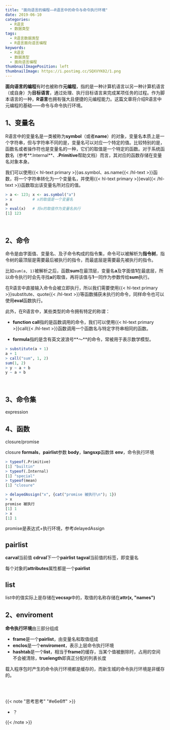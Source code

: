 ```yaml
---
title: "面向语言的编程——R语言中的命令与命令执行环境"
date: 2019-06-10
categories:
  - R语言
  - 数据类型
tags:
  - R语言数据类型
  - R语言面向语言编程
keywords:
  - R语言
  - 数据类型
  - 面向语言编程
thumbnailImagePosition: left
thumbnailImage: https://i.postimg.cc/SQXVYK02/1.png
---
```


**面向语言的编程**有时也被称作**元编程**，指的是一种计算机语言以另一种计算机语言（或自身）为**目标语言**，通过处理、执行目标语言来完成某项任务的过程。作为脚本语言的一种，**R语言**也拥有强大且便捷的元编程能力。这篇文章将介绍R语言中元编程的基础——命令与命令执行环境。

<!--more-->

<!-- toc -->

## 1、变量名

R语言中的变量名是一类被称为**symbol**（或者**name**）的对象，变量名本质上是一个字符串，但与字符串不同的是，变量名可以对应一个特定的值。比较特别的是，函数名或者操作符也是变量名的一种，它们的取值是一个特定的函数。对于系统函数名（参考**.Internal**、**.Primitive**帮助文档）而言，其对应的函数存储在变量名对象本身。

我们可以使用{{< hl-text primary >}}as.symbol、as.name{{< /hl-text >}}函数，将一个字符串转化为一个变量名，并使用{{< hl-text primary >}}eval{{< /hl-text >}}函数取出该变量名所对应的值。

```R
> a <- 123; x <- as.symbol("a")
> x         # x的取值是一个变量名
a
> eval(x)   # 将x的取值作为变量名执行
[1] 123
```

<br>

## 2、命令

命令是由字面值、变量名、及子命令构成的指令集，命令可以被解析为**指令树**，指令树的最顶层是需要最后被执行的指令，而最底层是需要最先被执行的指令。

比如`sum(a, 1)`被解析之后，函数**sum**在最顶层，变量名**a**及字面值**1**在最底层，所以命令执行时会先寻找**a**的取值，再将该值与**1**一同作为参数传给**sum**执行。

在R语言中直接输入命令会被立即执行，所以我们需要使用{{< hl-text primary >}}substitute、quote{{< /hl-text >}}等函数捕获未执行的命令，同样命令也可以使用**eval**函数执行。

此外，在R语言中，某些类型的命令拥有特定的称谓：

- **function call**指的是函数调用的命令，我们可以使用{{< hl-text primary >}}call{{< /hl-text >}}函数调用一个函数名与特定字符串相同的函数。

- **formula**指的是含有英文波浪号**～**的命令，常被用于表示数学模型。

```R
> substitute(a + 1)
a + 1
> call("sum", 1, 2)
sum(1, 2)
> y ~ a + b
y ~ a + b
```

<br>

## 3、命令集

expression


## 4、函数

closure/promise

closure
**formals**，**pairlist**参数
**body**，**langsxp**函数体
**env**，命令执行环境

```R
> typeof(.Primitive)
[1] "builtin"
> typeof(.Internal)
[1] "special"
> typeof(mean)
[1] "closure"
```


```R
> delayedAssign("x", {cat("promise 被执行\n"); 1})
> x
promise 被执行
[1] 1
> x
[1] 1
```

promise是表达式+执行环境，参考delayedAssign



## pairlist

**carval**当前值
**cdrval**下一个**pairlist**
**tagval**当前值的标签，即变量名

每个对象的**attributes**属性都是一个**pairlist**

## list

list中的值实际上是存储在**vecsxp**中的，取值的名称存储在**attr(x, "names")**

## 2、enviroment

**命令执行环境**由三部分组成

- **frame**是一个**pairlist**，由变量名和取值组成
- **enclos**是一个**enviroment**，表示上层命令执行环境
- **hashtab**是一个**list**，相当于**frame**的缓存，当某个值被删除时，占用的空间不会被清除，**truelength**即真正分配的列表长度

载入程序包时产生的命令执行环境都是缓存的，而新生城的命令执行环境是非缓存的。

<br>

<br>

{{< note "思考思考" "#e6e6ff" >}}
- ？

{{< /note >}}

<br>
